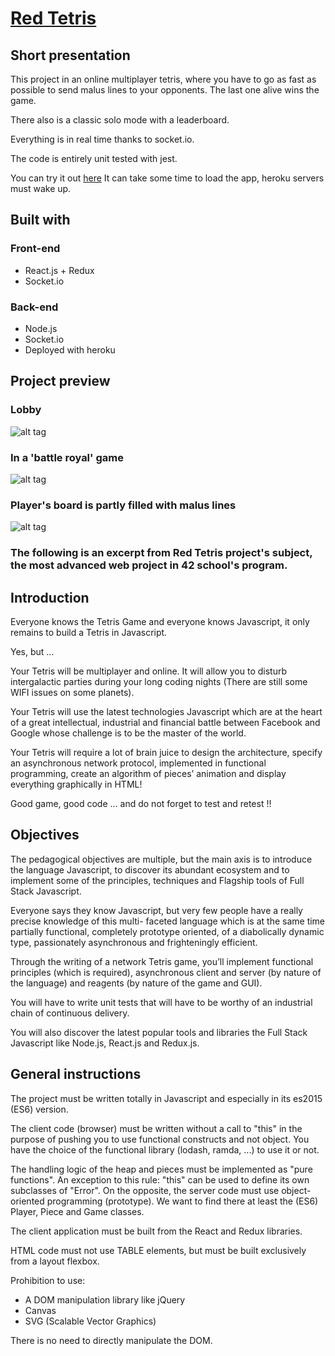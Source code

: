# [Red Tetris](https://tetris-orange.herokuapp.com/#)

## Short presentation

This project in an online multiplayer tetris, where you have to go as fast as possible
to send malus lines to your opponents. The last one alive wins the game.

There also is a classic solo mode with a leaderboard.

Everything is in real time thanks to socket.io.

The code is entirely unit tested with jest.

You can try it out [here](https://tetris-orange.herokuapp.com/#)
It can take some time to load the app, heroku servers must wake up.

## Built with

### Front-end

* React.js + Redux
* Socket.io

### Back-end

* Node.js
* Socket.io
* Deployed with heroku

## Project preview
### Lobby
![alt tag](https://i.ibb.co/xMVHgN2/rooms-list.png "Lobby")
### In a 'battle royal' game
![alt tag](https://i.ibb.co/sCb7993/inGame.png "In a 'battle royal' game")
### Player's board is partly filled with malus lines
![alt tag](https://i.ibb.co/jkrPGcT/in-Game-with-Malus.png "Player's board is partly filled with malus lines")
### The following is an excerpt from Red Tetris project's subject, the most advanced web project in 42 school's program.


## Introduction

Everyone knows the Tetris Game and everyone knows Javascript, it only remains to
build a Tetris in Javascript.

Yes, but ...

Your Tetris will be multiplayer and online. It will allow you to disturb intergalactic
parties during your long coding nights (There are still some WIFI issues on some planets).

Your Tetris will use the latest technologies Javascript which are at the heart of a
great intellectual, industrial and financial battle between Facebook and Google whose
challenge is to be the master of the world.

Your Tetris will require a lot of brain juice to design the architecture, specify an
asynchronous network protocol, implemented in functional programming, create an algorithm of pieces’ animation and display everything graphically in HTML!

Good game, good code ... and do not forget to test and retest !!

## Objectives

The pedagogical objectives are multiple, but the main axis is to introduce the language
Javascript, to discover its abundant ecosystem and to implement some of the principles,
techniques and Flagship tools of Full Stack Javascript.

Everyone says they know Javascript, but very few people have a really precise
knowledge of this multi- faceted language which is at the same time partially functional,
completely prototype oriented, of a diabolically dynamic type, passionately asynchronous
and frighteningly efficient.

Through the writing of a network Tetris game, you’ll implement functional principles (which is required), asynchronous client and server (by nature of the language) and
reagents (by nature of the game and GUI).

You will have to write unit tests that will have to be worthy of an industrial chain of
continuous delivery.

You will also discover the latest popular tools and libraries the Full Stack Javascript
like Node.js, React.js and Redux.js.

## General instructions

The project must be written totally in Javascript and especially in its es2015 (ES6)
version.

The client code (browser) must be written without a call to "this" in the purpose
of pushing you to use functional constructs and not object. You have the choice of the
functional library (lodash, ramda, ...) to use it or not.

The handling logic of the heap and pieces must be implemented as "pure functions".
An exception to this rule: "this" can be used to define its own subclasses of "Error".
On the opposite, the server code must use object-oriented programming (prototype).
We want to find there at least the (ES6) Player, Piece and Game classes.

The client application must be built from the React and Redux libraries.

HTML code must not use TABLE elements, but must be built exclusively from
a layout flexbox.

Prohibition to use:
* A DOM manipulation library like jQuery
* Canvas
* SVG (Scalable Vector Graphics)
  
There is no need to directly manipulate the DOM.

